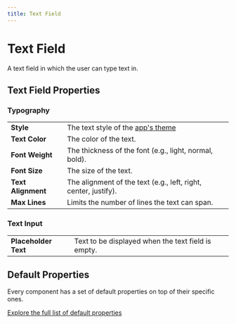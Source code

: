 ```yaml
---
title: Text Field
---
```


# Text Field

A text field in which the user can type text in.

## Text Field Properties

### Typography

|                    |                                                                 |
|--------------------|-----------------------------------------------------------------|
| **Style**          | The text style of the [app's theme](/building/theming)     |
| **Text Color**     | The color of the text.                                          |
| **Font Weight**    | The thickness of the font (e.g., light, normal, bold).          |
| **Font Size**      | The size of the text.                                           |
| **Text Alignment** | The alignment of the text (e.g., left, right, center, justify). |
| **Max Lines**      | Limits the number of lines the text can span.                   |

### Text Input

|                      |                                                    |
|----------------------|----------------------------------------------------|
| **Placeholder Text** | Text to be displayed when the text field is empty. |

## Default Properties

Every component has a set of default properties on top of their specific ones.

[Explore the full list of default properties](/components/index)